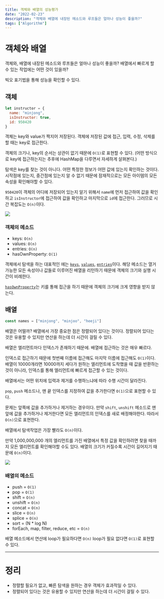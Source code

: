 ```yaml
---
title: 객체와 배열의 성능평가
date: "2022-02-23"
description: "객체와 배열에 내장된 메소드와 루프들은 얼마나 성능이 좋을까?"
tags: ["Algorithm"]
---
```


# 객체와 배열

객체와, 배열에 내장된 메소드와 루프들은 얼마나 성능이 좋을까? 배열에서 빠르게 할 수 있는 작업에는 어떤 것이 있을까?

빅오 표기법을 통해 성능을 확인할 수 있다.

## 객체

```js
let instructor = {
  name: "minjong",
  isInstructor: true,
  id: 950420
}
```

객체는 key와 value가 짝지어 저장된다. 객체에 저장된 값에 접근, 입력, 수정, 삭제를 할 때는 key로 접근한다.

객체의 크기나, key의 순서는 상관이 없기 때문에 `O(1)`로 표현할 수 있다. (어떤 방식으로 key에 접근하는지는 추후에 HashMap을 다루면서 자세하게 살펴본다.)

탐색은 key를 찾는 것이 아니다. 어떤 특정한 정보가 어떤 값에 있는지 확인하는 것이다. 시작점에 있는지, 중간점에 있는지 알 수 없기 때문에 잠재적으로는 모든 아이템의 모든 속성을 확인해야할 수 있다.

`950420`이 객체의 어디에 저장되어 있는지 알기 위해서 `name`에 먼저 접근하여 값을 확인하고 `isInstructor`에 접근하여 값을 확인하고 마지막으로 `id`에 접근한다. 그러므로 시간 복잡도는 `O(n)`이다.

![](/images/객체와_배열의_성능평가/object-big-o.png)

### 객체의 메소드

* keys: `O(n)`
* values: `O(n)`
* entries: `O(n)`
* hasOwnProperty: `O(1)`

객체에서 탐색을 하는 대표적인 에는 [`keys`](https://developer.mozilla.org/ko/docs/Web/JavaScript/Reference/Global_Objects/Object/keys), [`values`](https://developer.mozilla.org/ko/docs/Web/JavaScript/Reference/Global_Objects/Object/values), [`entries`](https://developer.mozilla.org/ko/docs/Web/JavaScript/Reference/Global_Objects/Object/entries)이다. 해당 메소드는 열거 가능한 모든 속성이나 값들로 이루어진 배열을 리턴하기 때문에 객체의 크기와 실행 시간이 비례한다.

[`hasOwnProperty`](https://developer.mozilla.org/ko/docs/Web/JavaScript/Reference/Global_Objects/Object/hasOwnProperty)는 키를 통해 접근을 하기 때문에 객체의 크기에 크게 영향을 받지 않는다.

## 배열

```js
const names = ["minjong", "minjoo", "heeji"]
```

배열은 어떨까? 배열에서 가장 중요한 점은 정렬되어 있다는 것이다. 정렬되어 있다는 것은 유용할 수 있지만 연산을 하는데 더 시간이 걸릴 수 있다.

배열은 엘리먼트마다 인덱스가 존재하기 때문에. 배열에 접근하는 것은 매우 빠르다.

인덱스로 접근하기 때문에 첫번째 이름에 접근해도 마지막 이름에 접근해도 `O(1)`이다. 배열이 10000개라면 10000까지 세다가 원하는 엘리먼트에 도착했을 때 값을 반환하는 것이 아니라, 인덱스를 통해 엘리먼트에 빠르게 접근할 수 있는 것이다.

배열에서는 어떤 위치에 입력과 제거를 수행하느냐에 따라 수행 시간이 달라진다.

`pop`, `push` 메소드나, 맨 끝 인덱스를 지정하여 값을 추가한다면 `O(1)`으로 표현할 수 있다.

문제는 앞쪽에 값을 추가하거나 제거하는 경우이다. 만약 `shift`, `unshift` 메소드로 맨 앞에 값을 추가하거나 제거한다면 모든 엘리먼트의 인덱스를 새로 배정해야한다. 따라서 `O(n)`으로 표현한다.

배열에서 탐색작업은 가장 빨라도 `O(n)`이다.

만약 1,000,000,000 개의 엘리먼트를 가진 배열에서 특정 값을 확인하려면 찾을 때까지 모든 엘리먼트를 확인해야할 수도 있다. 배열의 크기가 커질수록 시간이 길어지기 때문에 `O(n)`이다.

![](/images/객체와_배열의_성능평가/array-big-o.png)

### 배열의 메소드

* push = `O(1)`
* pop = `O(1)`
* shift = `O(n)`
* unshift = `O(n)`
* concat = `O(n)`
* slice = `O(n)`
* splice = `O(n)`
* sort = (N * log N)
* forEach, map, filter, reduce, etc = `O(n)`

배열 메소드에서 연산에 loop가 필요하다면 `O(n)` loop가 필요 없다면 `O(1)`로 표현할 수 있다.

---

# 정리

* 정렬할 필요가 없고, 빠른 탐색을 원하는 경우 객체가 효과적일 수 있다.
* 정렬되어 있다는 것은 유용할 수 있지만 연산을 하는데 더 시간이 걸릴 수 있다.